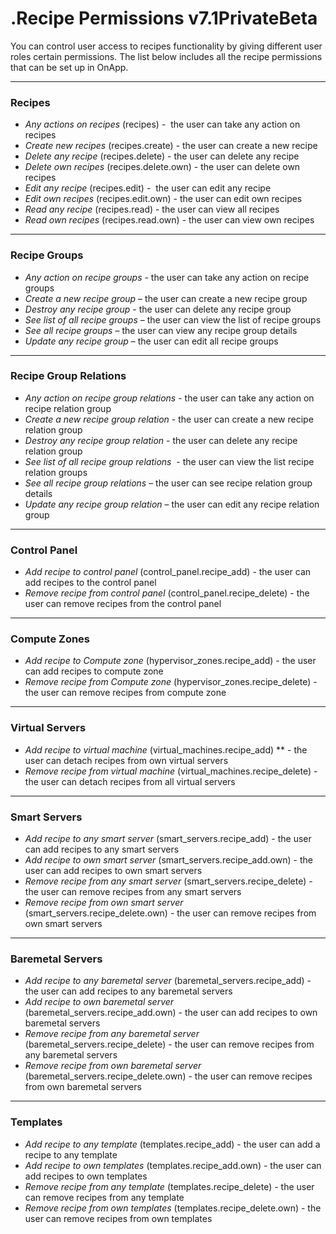 # .Recipe Permissions v7.1PrivateBeta

You can control user access to recipes functionality by giving different user roles certain permissions. The list below includes all the recipe permissions that can be set up in OnApp. 

------------------------------------------------------------------------

### **Recipes**

-   *Any actions on recipes* (recipes) -  the user can take any action on recipes
-   *Create new recipes* (recipes.create) - the user can create a new recipe
-   *Delete any recipe* (recipes.delete) - the user can delete any recipe
-   *Delete own recipes* (recipes.delete.own) - the user can delete own recipes
-   *Edit any recipe* (recipes.edit) -  the user can edit any recipe
-   *Edit own recipes* (recipes.edit.own) - the user can edit own recipes
-   *Read any recipe* (recipes.read) - the user can view all recipes
-   *Read own recipes* (recipes.read.own) - the user can view own recipes

------------------------------------------------------------------------

### **Recipe Groups**

-   *Any action on* *recipe* *groups* - the user can take any action on recipe groups
-   *Create a new recipe group* – the user can create a new recipe group
-   *Destroy any recipe group* - the user can delete any recipe group
-   *See list of all recipe groups* – the user can view the list of recipe groups
-   *See all recipe groups* – the user can view any recipe group details
-   *Update any recipe group* – the user can edit all recipe groups

------------------------------------------------------------------------

### **Recipe Group Relations**

-   *Any action on* *recipe* *group* *relations* - the user can take any action on recipe relation group
-   *Create a new recipe group relation* - the user can create a new recipe relation group
-   *Destroy any recipe group relation* - the user can delete any recipe relation group
-   *See list of all recipe group relations*  - the user can view the list recipe relation groups
-   *See all recipe group relations* – the user can see recipe relation group details
-   *Update any recipe group relation* – the user can edit any recipe relation group

------------------------------------------------------------------------

### **Control Panel**

-   *Add recipe to control panel* (control\_panel.recipe\_add) - the user can add recipes to the control panel
-   *Remove recipe from control panel* (control\_panel.recipe\_delete) - the user can remove recipes from the control panel

------------------------------------------------------------------------

### **Compute Zones**

-   *Add recipe to Compute zone* (hypervisor\_zones.recipe\_add) - the user can add recipes to compute zone
-   *Remove recipe from Compute zone* (hypervisor\_zones.recipe\_delete) -  the user can remove recipes from compute zone

------------------------------------------------------------------------

### **Virtual Servers**

-   *Add recipe to virtual machine* (virtual\_machines.recipe\_add) ** - the user can detach recipes from own virtual servers
-   *Remove recipe from virtual machine* (virtual\_machines.recipe\_delete) - the user can detach recipes from all virtual servers

------------------------------------------------------------------------

### **Smart Servers**

-   *Add recipe to any smart server* (smart\_servers.recipe\_add) - the user can add recipes to any smart servers
-   *Add recipe to own smart server* (smart\_servers.recipe\_add.own) - the user can add recipes to own smart servers
-   *Remove recipe from any smart server* (smart\_servers.recipe\_delete) - the user can remove recipes from any smart servers
-   *Remove recipe from own smart server* (smart\_servers.recipe\_delete.own) - the user can remove recipes from own smart servers

------------------------------------------------------------------------

### **Baremetal Servers**

-   *Add recipe to any baremetal server* (baremetal\_servers.recipe\_add) - the user can add recipes to any baremetal servers
-   *Add recipe to own baremetal server* (baremetal\_servers.recipe\_add.own) - the user can add recipes to own baremetal servers
-   *Remove recipe from any baremetal server* (baremetal\_servers.recipe\_delete) - the user can remove recipes from any baremetal servers
-   *Remove recipe from own baremetal server* (baremetal\_servers.recipe\_delete.own) - the user can remove recipes from own baremetal servers

------------------------------------------------------------------------

### **Templates**

-   *Add recipe to any template* (templates.recipe\_add) - the user can add a recipe to any template
-   *Add recipe to own templates* (templates.recipe\_add.own) - the user can add recipes to own templates
-   *Remove recipe from any template* (templates.recipe\_delete) - the user can remove recipes from any template
-   *Remove recipe from own templates* (templates.recipe\_delete.own) - the user can remove recipes from own templates


